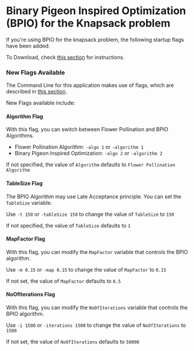 # Binary Pigeon Inspired Optimization (BPIO) for the Knapsack problem

If you're using BPIO for the knapsack problem, the following startup flags have been added:

To Download, check [this section](../README.md#command-line-interface) for instructions.

### New Flags Available

The Command Line for this application makes use of flags, which are described in [this section](../README.md#how-to-use).

New Flags available include:

#### Algorithm Flag

With this flag, you can switch between Flower Pollination and BPIO Algorithms.

- Flower Pollination Algorithm: `-algo 1` or `-algorithm 1`
- Binary Pigeon Inspired Optimization: `-algo 2` or `-algorithm 2`

If not specified, the value of `Algorithm` defaults to `Flower Pollination Algorithm`

#### TableSize Flag

The BPIO Algorithm may use Late Acceptance principle. You can set the `TableSize` variable. 

Use `-t 150` or `-tableSize 150` to change the value of `TableSize` to `150`

If not specified, the value of `TableSize` defaults to `1`

#### MapFactor Flag

With this flag, you can modify the `MapFactor` variable that controls the BPIO algorithm. 

Use `-m 0.15` or `-map 0.15` to change the value of `MapFactor` to `0.15`

If not set, the value of `MapFactor` defaults to `0.5`

#### NoOfIterations Flag

With this flag, you can modify the `NoOfIterations` variable that controls the BPIO algorithm. 

Use `-i 1500` or `-iterations 1500` to change the value of `NoOfIterations` to `1500`

If not set, the value of `NoOfIterations` defaults to `50000`
